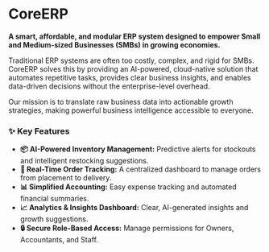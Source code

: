 # CoreERP

**A smart, affordable, and modular ERP system designed to empower Small and Medium-sized Businesses (SMBs) in growing economies.**

Traditional ERP systems are often too costly, complex, and rigid for SMBs. CoreERP solves this by providing an AI-powered, cloud-native solution that automates repetitive tasks, provides clear business insights, and enables data-driven decisions without the enterprise-level overhead.

Our mission is to translate raw business data into actionable growth strategies, making powerful business intelligence accessible to everyone.

### ✨ Key Features
*   **📦 AI-Powered Inventory Management:** Predictive alerts for stockouts and intelligent restocking suggestions.
*   **🚚 Real-Time Order Tracking:** A centralized dashboard to manage orders from placement to delivery.
*   **📊 Simplified Accounting:** Easy expense tracking and automated financial summaries.
*   **📈 Analytics & Insights Dashboard:** Clear, AI-generated insights and growth suggestions.
*   **🔒 Secure Role-Based Access:** Manage permissions for Owners, Accountants, and Staff.
